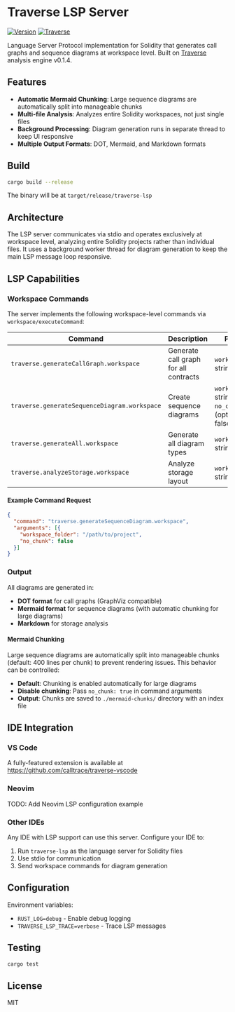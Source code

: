 # Traverse LSP Server

[![Version](https://img.shields.io/badge/version-0.1.4-blue)](https://github.com/calltrace/traverse-lsp/releases)
[![Traverse](https://img.shields.io/badge/traverse-0.1.4-green)](https://github.com/calltrace/traverse)

Language Server Protocol implementation for Solidity that generates call graphs and sequence diagrams at workspace level. Built on [Traverse](https://github.com/calltrace/traverse) analysis engine v0.1.4.

## Features

- **Automatic Mermaid Chunking**: Large sequence diagrams are automatically split into manageable chunks
- **Multi-file Analysis**: Analyzes entire Solidity workspaces, not just single files
- **Background Processing**: Diagram generation runs in separate thread to keep UI responsive
- **Multiple Output Formats**: DOT, Mermaid, and Markdown formats

## Build

```bash
cargo build --release
```

The binary will be at `target/release/traverse-lsp`

## Architecture

The LSP server communicates via stdio and operates exclusively at workspace level, analyzing entire Solidity projects rather than individual files. It uses a background worker thread for diagram generation to keep the main LSP message loop responsive.

## LSP Capabilities

### Workspace Commands

The server implements the following workspace-level commands via `workspace/executeCommand`:

| Command | Description | Parameters |
|---------|-------------|------------|
| `traverse.generateCallGraph.workspace` | Generate call graph for all contracts | `workspace_folder`: string |
| `traverse.generateSequenceDiagram.workspace` | Create sequence diagrams | `workspace_folder`: string<br>`no_chunk`: boolean (optional, default: false) |
| `traverse.generateAll.workspace` | Generate all diagram types | `workspace_folder`: string |
| `traverse.analyzeStorage.workspace` | Analyze storage layout | `workspace_folder`: string |

#### Example Command Request

```json
{
  "command": "traverse.generateSequenceDiagram.workspace",
  "arguments": [{
    "workspace_folder": "/path/to/project",
    "no_chunk": false
  }]
}
```

### Output

All diagrams are generated in:
- **DOT format** for call graphs (GraphViz compatible)
- **Mermaid format** for sequence diagrams (with automatic chunking for large diagrams)
- **Markdown** for storage analysis

#### Mermaid Chunking

Large sequence diagrams are automatically split into manageable chunks (default: 400 lines per chunk) to prevent rendering issues. This behavior can be controlled:

- **Default**: Chunking is enabled automatically for large diagrams
- **Disable chunking**: Pass `no_chunk: true` in command arguments
- **Output**: Chunks are saved to `./mermaid-chunks/` directory with an index file

## IDE Integration

### VS Code

A fully-featured extension is available at https://github.com/calltrace/traverse-vscode

### Neovim

TODO: Add Neovim LSP configuration example

### Other IDEs

Any IDE with LSP support can use this server. Configure your IDE to:
1. Run `traverse-lsp` as the language server for Solidity files
2. Use stdio for communication
3. Send workspace commands for diagram generation

## Configuration

Environment variables:
- `RUST_LOG=debug` - Enable debug logging
- `TRAVERSE_LSP_TRACE=verbose` - Trace LSP messages

## Testing

```bash
cargo test
```

## License

MIT
